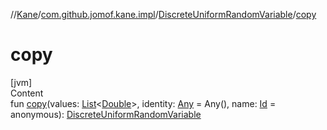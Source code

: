 //[Kane](../../index.md)/[com.github.jomof.kane.impl](../index.md)/[DiscreteUniformRandomVariable](index.md)/[copy](copy.md)



# copy  
[jvm]  
Content  
fun [copy](copy.md)(values: [List](https://kotlinlang.org/api/latest/jvm/stdlib/kotlin.collections/-list/index.html)<[Double](https://kotlinlang.org/api/latest/jvm/stdlib/kotlin/-double/index.html)>, identity: [Any](https://kotlinlang.org/api/latest/jvm/stdlib/kotlin/-any/index.html) = Any(), name: [Id](../index.md#%5Bcom.github.jomof.kane.impl%2FId%2F%2F%2FPointingToDeclaration%2F%5D%2FClasslikes%2F-355281819) = anonymous): [DiscreteUniformRandomVariable](index.md)  



